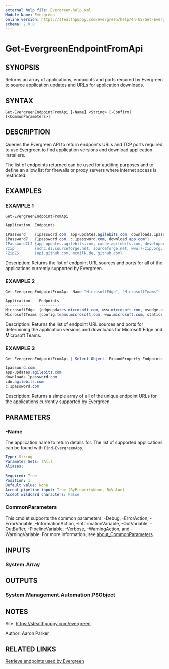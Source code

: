 ```yaml
---
external help file: Evergreen-help.xml
Module Name: Evergreen
online version: https://stealthpuppy.com/evergreen/help/en-US/Get-EvergreenEndpointFromApi/
schema: 2.0.0
---
```


# Get-EvergreenEndpointFromApi

## SYNOPSIS

Returns an array of applications, endpoints and ports required by Evergreen to source application updates and URLs for application downloads.

## SYNTAX

```
Get-EvergreenEndpointFromApi [-Name] <String> [-Confirm] [<CommonParameters>]
```

## DESCRIPTION

Queries the Evergreen API to return endpoints URLs and TCP ports required to use Evergreen to find application versions and download application installers.

The list of endpoints returned can be used for auditing purposes and to define an allow list for firewalls or proxy servers where internet access is restricted.

## EXAMPLES

### EXAMPLE 1

```powershell
Get-EvergreenEndpointFromApi

Application  Endpoints                                                                              Ports
-----------  ---------                                                                              -----
1Password    {1password.com, app-updates.agilebits.com, downloads.1password.com, cdn.agilebits.com} {443}
1Password7   {1password.com, c.1password.com, download.app.com"}                                    {443}
1PasswordCLI {app-updates.agilebits.com, cache.agilebits.com, developer.1password.com}              {443}
7zip         {nchc.dl.sourceforge.net, sourceforge.net, www.7-zip.org, versaweb.dl.sourceforge.net} {443}
7ZipZS       {api.github.com, mcmilk.de, github.com}                                                {443}
```

Description:
Returns the list of endpoint URL sources and ports for all of the applications currently supported by Evergreen.

### EXAMPLE 2

```powershell
Get-EvergreenEndpointFromApi -Name "MicrosoftEdge", "MicrosoftTeams"

Application    Endpoints                                                                              Ports
-----------    ---------                                                                              -----
MicrosoftEdge  {edgeupdates.microsoft.com, www.microsoft.com, msedge.sf.dl.delivery.mp.microsoft.com} {443}
MicrosoftTeams {config.teams.microsoft.com, www.microsoft.com, statics.teams.cdn.office.net}          {443}
```

Description:
Returns the list of endpoint URL sources and ports for determining the application versions and downloads for Microsoft Edge and Microsoft Teams.

### EXAMPLE 3

```powershell
Get-EvergreenEndpointFromApi | Select-Object -ExpandProperty Endpoints -Unique

1password.com
app-updates.agilebits.com
downloads.1password.com
cdn.agilebits.com
c.1password.com
```

Description:
Returns a simple array of all of the unique endpoint URLs for the applications currently supported by Evergreen.

## PARAMETERS

### -Name

The application name to return details for.
The list of supported applications can be found with `Find-EvergreenApp`.

```yaml
Type: String
Parameter Sets: (All)
Aliases:

Required: True
Position: 1
Default value: None
Accept pipeline input: True (ByPropertyName, ByValue)
Accept wildcard characters: False
```

### CommonParameters

This cmdlet supports the common parameters: -Debug, -ErrorAction, -ErrorVariable, -InformationAction, -InformationVariable, -OutVariable, -OutBuffer, -PipelineVariable, -Verbose, -WarningAction, and -WarningVariable. For more information, see [about_CommonParameters](http://go.microsoft.com/fwlink/?LinkID=113216).

## INPUTS

### System.Array

## OUTPUTS

### System.Management.Automation.PSObject

## NOTES

Site: https://stealthpuppy.com/evergreen

Author: Aaron Parker

## RELATED LINKS

[Retrieve endpoints used by Evergreen](https://stealthpuppy.com/evergreen/endpoints/)

